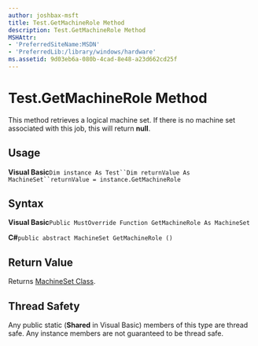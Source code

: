 ```yaml
---
author: joshbax-msft
title: Test.GetMachineRole Method
description: Test.GetMachineRole Method
MSHAttr:
- 'PreferredSiteName:MSDN'
- 'PreferredLib:/library/windows/hardware'
ms.assetid: 9d03eb6a-080b-4cad-8e48-a23d662cd25f
---
```


# Test.GetMachineRole Method


This method retrieves a logical machine set. If there is no machine set associated with this job, this will return **null**.

## Usage


**Visual Basic**`Dim instance As Test``Dim returnValue As MachineSet``returnValue = instance.GetMachineRole`

## Syntax


**Visual Basic**`Public MustOverride Function GetMachineRole As MachineSet`

**C#**`public abstract MachineSet GetMachineRole ()`

## Return Value


Returns [MachineSet Class](machineset-class.md).

## Thread Safety


Any public static (**Shared** in Visual Basic) members of this type are thread safe. Any instance members are not guaranteed to be thread safe.

 

 






